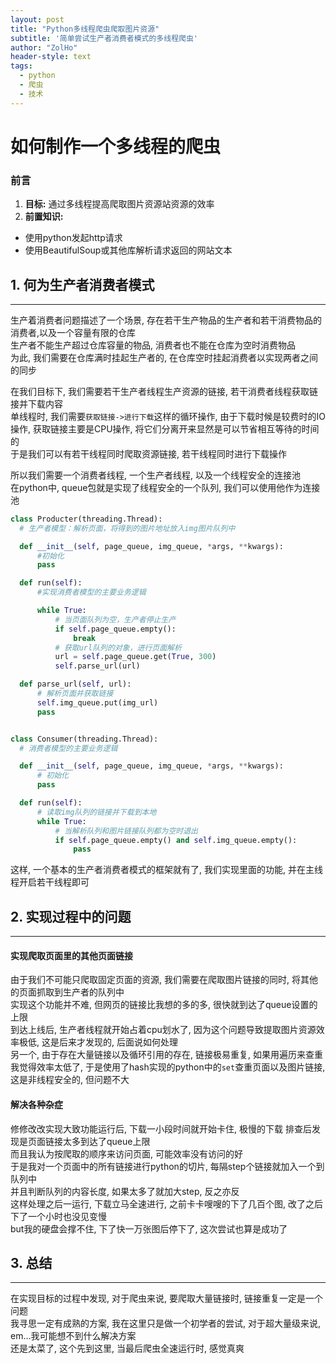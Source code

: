 ```yaml
---
layout: post
title: "Python多线程爬虫爬取图片资源"
subtitle: '简单尝试生产者消费者模式的多线程爬虫'
author: "ZolHo"
header-style: text
tags:
  - python
  - 爬虫
  - 技术
---
```


# 如何制作一个多线程的爬虫

### 前言

1. **目标:** 通过多线程提高爬取图片资源站资源的效率
2. **前置知识:**
  - 使用python发起http请求
  - 使用BeautifulSoup或其他库解析请求返回的网站文本

## 1. 何为生产者消费者模式
---

生产着消费者问题描述了一个场景, 存在若干生产物品的生产者和若干消费物品的消费者,以及一个容量有限的仓库  
生产者不能生产超过仓库容量的物品, 消费者也不能在仓库为空时消费物品  
为此, 我们需要在仓库满时挂起生产者的, 在仓库空时挂起消费者以实现两者之间的同步  

在我们目标下, 我们需要若干生产者线程生产资源的链接, 若干消费者线程获取链接并下载内容  
单线程时, 我们需要`获取链接->进行下载`这样的循环操作, 由于下载时候是较费时的IO操作, 获取链接主要是CPU操作, 将它们分离开来显然是可以节省相互等待的时间的  
于是我们可以有若干线程同时爬取资源链接, 若干线程同时进行下载操作  

所以我们需要一个消费者线程, 一个生产者线程, 以及一个线程安全的连接池  
在python中, queue包就是实现了线程安全的一个队列, 我们可以使用他作为连接池  

```python
class Producter(threading.Thread):
  # 生产者模型：解析页面，将得到的图片地址放入img图片队列中

  def __init__(self, page_queue, img_queue, *args, **kwargs):
      #初始化
      pass

  def run(self):
      #实现消费者模型的主要业务逻辑

      while True:
          # 当页面队列为空，生产者停止生产
          if self.page_queue.empty():
              break
          # 获取url队列的对象，进行页面解析
          url = self.page_queue.get(True, 300)
          self.parse_url(url)

  def parse_url(self, url):
      # 解析页面并获取链接
      self.img_queue.put(img_url)
      pass


class Consumer(threading.Thread):
  # 消费者模型的主要业务逻辑

  def __init__(self, page_queue, img_queue, *args, **kwargs):
      # 初始化
      pass

  def run(self):
      # 读取img队列的链接并下载到本地
      while True:
          # 当解析队列和图片链接队列都为空时退出
          if self.page_queue.empty() and self.img_queue.empty():
              pass

```

这样, 一个基本的生产者消费者模式的框架就有了, 我们实现里面的功能, 并在主线程开启若干线程即可


## 2. 实现过程中的问题
---

#### 实现爬取页面里的其他页面链接
由于我们不可能只爬取固定页面的资源, 我们需要在爬取图片链接的同时, 将其他的页面抓取到生产者的队列中  
实现这个功能并不难, 但网页的链接比我想的多的多, 很快就到达了queue设置的上限  
到达上线后, 生产者线程就开始占着cpu划水了, 因为这个问题导致提取图片资源效率极低, 这是后来才发现的, 后面说如何处理  
另一个, 由于存在大量链接以及循环引用的存在, 链接极易重复, 如果用遍历来查重我觉得效率太低了, 于是使用了hash实现的python中的`set`查重页面以及图片链接, 这是非线程安全的, 但问题不大  

#### 解决各种杂症
修修改改实现大致功能运行后, 下载一小段时间就开始卡住, 极慢的下载
排查后发现是页面链接太多到达了queue上限  
而且我认为按爬取的顺序来访问页面, 可能效率没有访问的好  
于是我对一个页面中的所有链接进行python的切片, 每隔step个链接就加入一个到队列中  
并且判断队列的内容长度, 如果太多了就加大step, 反之亦反  
这样处理之后一运行, 下载立马全速进行, 之前卡卡嗖嗖的下了几百个图, 改了之后下了一个小时也没见变慢  
but我的硬盘会撑不住, 下了快一万张图后停下了, 这次尝试也算是成功了

## 3. 总结
---
在实现目标的过程中发现, 对于爬虫来说, 要爬取大量链接时, 链接重复一定是一个问题  
我寻思一定有成熟的方案, 我在这里只是做一个初学者的尝试, 对于超大量级来说, em...我可能想不到什么解决方案  
还是太菜了, 这个先到这里, 当最后爬虫全速运行时, 感觉真爽  
